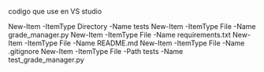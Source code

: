 codigo que use en VS studio 

New-Item -ItemType Directory -Name tests
New-Item -ItemType File -Name grade_manager.py
New-Item -ItemType File -Name requirements.txt
New-Item -ItemType File -Name README.md
New-Item -ItemType File -Name .gitignore
New-Item -ItemType File -Path tests -Name test_grade_manager.py
